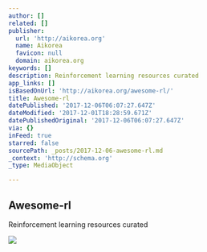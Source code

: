 ```yaml
---
author: []
related: []
publisher:
  url: 'http://aikorea.org'
  name: Aikorea
  favicon: null
  domain: aikorea.org
keywords: []
description: Reinforcement learning resources curated
app_links: []
isBasedOnUrl: 'http://aikorea.org/awesome-rl/'
title: Awesome-rl
datePublished: '2017-12-06T06:07:27.647Z'
dateModified: '2017-12-01T18:28:59.671Z'
datePublishedOriginal: '2017-12-06T06:07:27.647Z'
via: {}
inFeed: true
starred: false
sourcePath: _posts/2017-12-06-awesome-rl.md
_context: 'http://schema.org'
_type: MediaObject

---
```

<article style=""><h1>Awesome-rl</h1><p>Reinforcement learning resources curated</p><img src="https://avatars0.githubusercontent.com/u/13035374?v=3&amp;s=60" /></article>